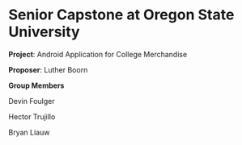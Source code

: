 # Senior Capstone at Oregon State University

**Project**: Android Application for College Merchandise

**Proposer**: Luther Boorn

**Group Members**

Devin Foulger

Hector Trujillo

Bryan Liauw

